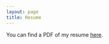 ```yaml
---
layout: page
title: Resume
---
```


You can find a PDF of my resume <a href="{{ site.baseurl }}/pdfs/resume_online.pdf" target="_blank">here</a>.
